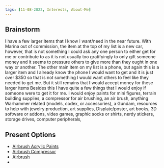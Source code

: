 ```yaml
---
tags: [11-08-2022, Interests, About-Me]
---
```

## Brainstorm
I have a few larger items that I know I want/need in the near future. With Marina out of commission, the item at the top of my list is a new car, however, that is not something I could ask any one person to either get for me or contribute to as it is not usually too gratifyingly to only gift someone money and it seems to pressure others to give more than they ought in one way or another. 
The other main item on my list is a phone, but again this is a larger item and I already know the phone I would want to get and it is just over $350 so that is not something I would want others to feel like they needed to get me.
But it still remains that I would accept money for these larger items
Besides this I have quite a few things that I would enjoy if someone were to get it for me. I would enjoy paints for mini figures, terrain building supplies, a compressor for air brushing, an air brush, anything Warhammer related (models, codex, or accessories), a Gundam, resources to help with jewelry production, art supplies, Displate/poster, art books, 3D software or addons, video games, graphic socks or shirts, nerdy stickers, storage drives, computer peripherals, 

## Present Options
- [Airbrush Acrylic Paints](https://www.amazon.com/Acrylic-Paint-Set-Lightfast-MyArtscape/dp/B01LC9SHGQ/ref=sxin_15_pa_sp_search_thematic_sspa?content-id=amzn1.sym.643d1935-59b9-4ec1-86c7-654d6301fd85%3Aamzn1.sym.643d1935-59b9-4ec1-86c7-654d6301fd85&cv_ct_cx=paints+for+airbrushing&keywords=paints+for+airbrushing&pd_rd_i=B01LC9SHGQ&pd_rd_r=725aa6ba-4746-4f88-bf7f-ff689f0ead90&pd_rd_w=rUCbn&pd_rd_wg=PUpkA&pf_rd_p=643d1935-59b9-4ec1-86c7-654d6301fd85&pf_rd_r=NFMCDHQ0V7NMDGQK6MFA&qid=1666417274&qu=eyJxc2MiOiIwLjAwIiwicXNhIjoiMC4wMCIsInFzcCI6IjAuMDAifQ%3D%3D&sprefix=paints+for+airbrush%2Caps%2C120&sr=1-2-a73d1c8c-2fd2-4f19-aa41-2df022bcb241-spons&psc=1)
- [Airbrush Compressor](https://www.amazon.com/Master-Airbrush-Runner-Compressor-TC-326T/dp/B07ZQM6R83/ref=sr_1_4_sspa?keywords=iwata%2Bairbrush%2Bcompressor&qid=1666417551&qu=eyJxc2MiOiI0LjM4IiwicXNhIjoiNC4xMiIsInFzcCI6IjMuNzUifQ%3D%3D&sr=8-4-spons&ufe=app_do%3Aamzn1.fos.f5122f16-c3e8-4386-bf32-63e904010ad0&smid=A23ADOZFIJNPFB&th=1)
- [Airbrush](https://www.amazon.com/Master-Airbrush-Multi-Purpose-Dual-Action-Professional/dp/B002KJDXHQ/ref=sr_1_5?keywords=airbrush&qid=1666417984&qu=eyJxc2MiOiI3LjAzIiwicXNhIjoiNi42MiIsInFzcCI6IjYuMjYifQ%3D%3D&sprefix=airbrush%2Caps%2C139&sr=8-5)
- 